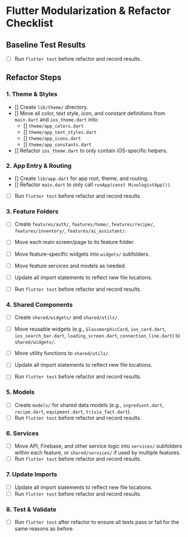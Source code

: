# Flutter Modularization & Refactor Checklist

## Baseline Test Results
- [ ] Run `flutter test` before refactor and record results.

## Refactor Steps

### 1. Theme & Styles
- [] Create `lib/theme/` directory.
- [] Move all color, text style, icon, and constant definitions from `main.dart` and `ios_theme.dart` into:
  - [] `theme/app_colors.dart`
  - [] `theme/app_text_styles.dart`
  - [] `theme/app_icons.dart`
  - [] `theme/app_constants.dart`
- [] Refactor `ios_theme.dart` to only contain iOS-specific helpers.

### 2. App Entry & Routing
- [] Create `lib/app.dart` for app root, theme, and routing.
- [] Refactor `main.dart` to only call `runApp(const MixologistApp())`.
- [ ] Run `flutter test` before refactor and record results.

### 3. Feature Folders
- [ ] Create `features/auth/`, `features/home/`, `features/recipe/`, `features/inventory/`, `features/ai_assistant/`.
- [ ] Move each main screen/page to its feature folder.
- [ ] Move feature-specific widgets into `widgets/` subfolders.
- [ ] Move feature services and models as needed.
- [ ] Update all import statements to reflect new file locations.

- [ ] Run `flutter test` before refactor and record results.

### 4. Shared Components
- [ ] Create `shared/widgets/` and `shared/utils/`.
- [ ] Move reusable widgets (e.g., `GlassmorphicCard`, `ios_card.dart`, `ios_search_bar.dart`, `loading_screen.dart`, `connection_line.dart`) to `shared/widgets/`.
- [ ] Move utility functions to `shared/utils/`.
- [ ] Update all import statements to reflect new file locations.

- [ ] Run `flutter test` before refactor and record results.

### 5. Models
- [ ] Create `models/` for shared data models (e.g., `ingredient.dart`, `recipe.dart`, `equipment.dart`, `trivia_fact.dart`).
- [ ] Run `flutter test` before refactor and record results.

### 6. Services
- [ ] Move API, Firebase, and other service logic into `services/` subfolders within each feature, or `shared/services/` if used by multiple features.
- [ ] Run `flutter test` before refactor and record results.

### 7. Update Imports
- [ ] Update all import statements to reflect new file locations.
- [ ] Run `flutter test` before refactor and record results.

### 8. Test & Validate
- [ ] Run `flutter test` after refactor to ensure all tests pass or fail for the same reasons as before. 